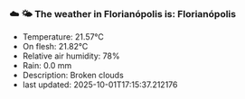 ### ☁️ 🌤️  The weather in Florianópolis is: Florianópolis

- Temperature: 21.57°C
- On flesh: 21.82°C
- Relative air humidity: 78%
- Rain: 0.0 mm
- Description: Broken clouds
- last updated: 2025-10-01T17:15:37.212176
